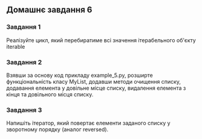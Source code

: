 ## Домашнє завдання 6

### Завдання 1

Реалізуйте цикл, який перебиратиме всі значення ітерабельного об'єкту iterable

### Завдання 2

Взявши за основу код прикладу example_5.py, розширте функціональність класу MyList, додавши методи очищення списку, додавання елемента у довільне місце списку, видалення елемента з кінця та довільного місця списку.

### Завдання 3

Напишіть ітератор, який повертає елементи заданого списку у зворотному порядку (аналог reversed).
